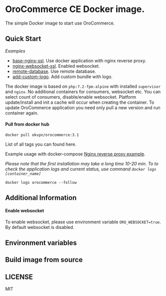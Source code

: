 # OroCommerce CE Docker image.

The simple Docker image to start use OroCommerce.

## Quick Start

*Examples*

* [base-nginx-ssl](examples/01-basic-nginx-ssl). Use docker application with nginx reverse proxy.
* [nginx-websocket-ssl](examples/02-nginx-websocket-ssl). Enabled websocket.
* [remote-database](examples/03-remote-database). Use remote database.
* [add-custom-logo](examples/04-add-custom-logo). Add custom bundle with logo.

The docker image is based on `php:7.2-fpm-alpine` with installed `supervisor` and `nginx`.
No additional containers for consumers, websocket etc. You can select count of consumers,
disable/enable websocket. Platform update/install and init a cache will occur when creating the container.
To update OroCommerce application you need only pull a new version and run container again.

#### Pull from docker hub

```
docker pull okvpn/orocommerce:3.1
```

List of all tags you can found here.

Example usage with docker-compose [Nginx reverse proxy example](examples/01-basic-nginx-ssl).

*Please note that the first installation may take a long time 10-20 min. 
To to check the application logs and current status, 
use command `docker logs [container_name]`*

```
docker logs orocommerce --follow
```

## Additional Information

#### Enable websocket

To enable websocket, please use environment variable `ORO_WEBSOCKET=true`. By default websocket is disabled.

## Environment variables 

## Build image from source

## LICENSE

MIT
